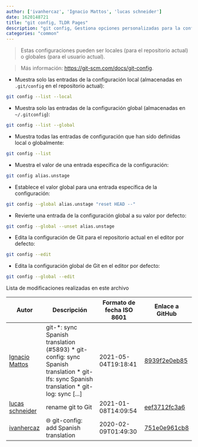```yaml
---
author: ['ivanhercaz', 'Ignacio Mattos', 'lucas schneider']
date: 1620148721
title: "git config, TLDR Pages"
description: "git config, Gestiona opciones personalizadas para la configuración de repositorios Git."
categories: "common"
---
```

> Estas configuraciones pueden ser locales (para el repositorio actual) o globales (para el usuario actual).

> Más información: <https://git-scm.com/docs/git-config>.

- Muestra solo las entradas de la configuración local (almacenadas en `.git/config` en el repositorio actual):

```bash
git config --list --local
```

- Muestra solo las entradas de la configuración global (almacenadas en `~/.gitconfig`):

```bash
git config --list --global
```

- Muestra todas las entradas de configuración que han sido definidas local o globalmente:

```bash
git config --list
```

- Muestra el valor de una entrada específica de la configuración:

```bash
git config alias.unstage
```

- Establece el valor global para una entrada específica de la configuración:

```bash
git config --global alias.unstage "reset HEAD --"
```

- Revierte una entrada de la configuración global a su valor por defecto:

```bash
git config --global --unset alias.unstage
```

- Edita la configuración de Git para el repositorio actual en el editor por defecto:

```bash
git config --edit
```

- Edita la configuración global de Git en el editor por defecto:

```bash
git config --global --edit
```
Lista de modificaciones realizadas en este archivo


Autor | Descripción | Formato de fecha ISO 8601 | Enlace a GitHub
------|-----|-----|-----
[Ignacio Mattos](mailto:69126302+Nacho-source@users.noreply.github.com) | git-*: sync Spanish translation (#5893) * git-config: sync Spanish translation * git-lfs: sync Spanish translation * git-log: sync [...] | 2021-05-04T19:18:41 | [8939f2e0eb85](https://github.com/tldr-pages/tldr/commit/8939f2e0eb85647a75a20026281bd503614fa855)
[lucas schneider](mailto:casdpa@gmail.com) | rename git to Git | 2021-01-08T14:09:54 | [eef3712fc3a6](https://github.com/tldr-pages/tldr/commit/eef3712fc3a6a3774384b2e4ed934583c8349d75)
[ivanhercaz](mailto:ivan@ivanhercaz.com) | :globe_with_meridians: git-config: add Spanish translation | 2020-02-09T01:49:30 | [751e0e961cb8](https://github.com/tldr-pages/tldr/commit/751e0e961cb8f37af135534609b7c8cf2adf88b6)

